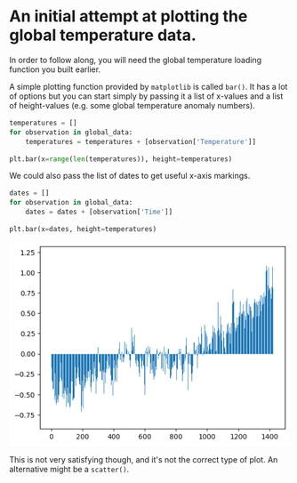 # An initial attempt at plotting the global temperature data.


In order to follow along, you will need the global temperature loading function you built earlier.

A simple plotting function provided by `matplotlib` is called `bar()`. It has a lot of options but
you can start simply by passing it a list of x-values and a list of height-values
(e.g. some global temperature anomaly numbers).

```python
temperatures = []
for observation in global_data:
    temperatures = temperatures + [observation['Temperature']]
```

```python
plt.bar(x=range(len(temperatures)), height=temperatures)
```

We could also pass the list of dates to get useful x-axis markings.

```python
dates = []
for observation in global_data:
    dates = dates + [observation['Time']]
```

```python
plt.bar(x=dates, height=temperatures)
```

<img src="media/plot-output.png" alt="Bar plot output" style="width:80;height:auto">


This is not very satisfying though, and it's not the correct type of plot.
An alternative might be a `scatter()`.
